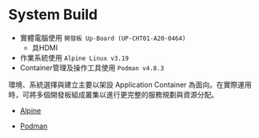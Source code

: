 # System Build

 - 實體電腦使用 `開發板 Up-Board (UP-CHT01-A20-0464)`
   - 具HDMI
 - 作業系統使用 `Alpine Linux v3.19`
 - Container管理及操作工具使用 `Podman v4.8.3`

環境、系統選擇與建立主要以架設 Application Container 為面向。在實際運用時，可將多個開發板組成叢集以進行更完整的服務規劃與資源分配。

  - [Alpine](https://github.com/CUTe-CCNL/upboardbox/blob/main/System%20Build/Build%20Alpine/README.md)

  - [Podman](https://github.com/CUTe-CCNL/upboardbox/blob/main/System%20Build/Podman/README.md)